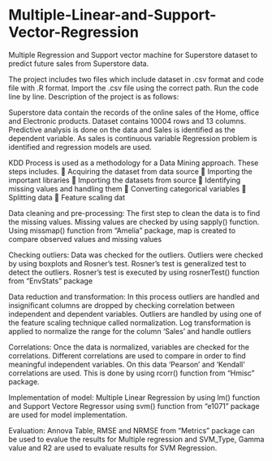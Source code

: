 # Multiple-Linear-and-Support-Vector-Regression
Multiple Regression  and Support vector machine for Superstore dataset to  predict future sales from Superstore data.

The project includes two files which include dataset in .csv format and code file with .R format. Import the .csv file using the correct path. Run the code line by line. Description of the project is as follows:


Superstore data contain the records of the online sales of the Home, office and Electronic products. Dataset contains 10004 rows and 13 columns. Predictive analysis is done on the data and Sales is identified as the dependent variable. As sales is continuous variable Regression problem is identified and regression models are used.

KDD Process is used as a methodology for a Data Mining approach.
These steps includes.
 Acquiring the dataset from data source
 Importing the important libraries
 Importing the datasets from source
 Identifying missing values and handling them
 Converting categorical variables 
 Splitting data
 Feature scaling dat

Data cleaning and pre-processing: The first step to clean the data is to find the missing values. Missing values are checked by using sapply() function. Using missmap() function from “Amelia” package, map is created to compare observed values and missing values

Checking outliers: Data was checked for the outliers. Outliers were checked by using boxplots and Rosner’s test. Rosner’s test is generalized test to detect the outliers. Rosner’s test is executed by using rosnerTest() function from “EnvStats” package

Data reduction and transformation: In this process outliers are handled and insignificant columns are dropped by checking correlation between independent and dependent variables. Outliers are handled by using one of the feature scaling technique called normalization. Log transformation is applied to normalize the range for the column ‘Sales’ and handle outliers

Correlations: Once the data is normalized, variables are checked for the correlations. Different correlations are used to compare in order to find meaningful independent variables. On this data ‘Pearson’ and ‘Kendall’ correlations are used. This is done by using rcorr() function from “Hmisc” package. 

Implementation of model: Multiple Linear Regression by using lm() function and Support Vectore Regressor using svm() function from “e1071” package are used for model implementation.

Evaluation: Annova Table, RMSE and NRMSE from “Metrics” package can be used to evalue the results for Multiple regression and SVM_Type, Gamma value and R2 are used to evaluate results for SVM Regression.
